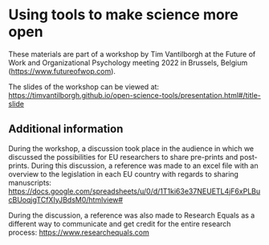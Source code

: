 # Using tools to make science more open

These materials are part of a workshop by Tim Vantilborgh at the Future of Work and Organizational Psychology meeting 2022 in Brussels, Belgium (https://www.futureofwop.com).

The slides of the workshop can be viewed at: https://timvantilborgh.github.io/open-science-tools/presentation.html#/title-slide

## Additional information

During the workshop, a discussion took place in the audience in which we discussed the possibilities for EU researchers to share pre-prints and post-prints. During this discussion, a reference was made to an excel file with an overview to the legislation in each EU country with regards to sharing manuscripts: https://docs.google.com/spreadsheets/u/0/d/1T1ki63e37NEUETL4jF6xPLBucBUoqjgTCfXIyJBdsM0/htmlview#

During the discussion, a reference was also made to Research Equals as a different way to communicate and get credit for the entire research process: https://www.researchequals.com

